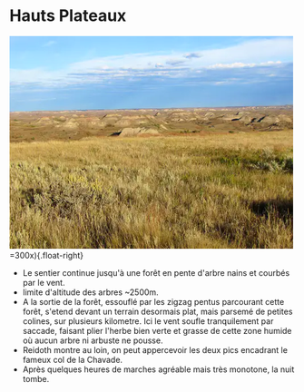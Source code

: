 # Hauts Plateaux
![](grassy_plateau.png) =300x){.float-right}

- Le sentier continue jusqu'à une forêt en pente d'arbre nains et courbés par le vent.
- limite d'altitude des arbres ~2500m.
- A la sortie de la forêt, essouflé par les zigzag pentus parcourant cette forêt, s'etend devant un terrain  desormais plat, mais parsemé de petites colines, sur plusieurs kilometre. Ici le vent soufle tranquilement par saccade, faisant plier l'herbe bien verte et grasse de cette zone humide où aucun arbre ni arbuste ne pousse.
- Reidoth montre au loin, on peut appercevoir les deux pics encadrant le fameux col de la Chavade.
- Après quelques heures de marches agréable mais très monotone, la nuit tombe.

